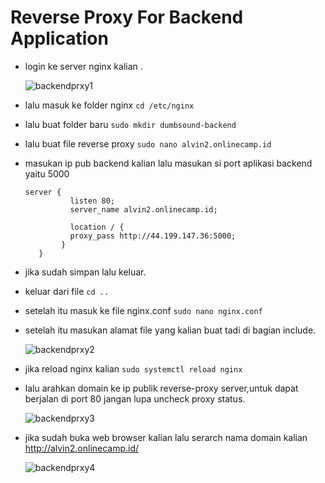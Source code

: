 # Reverse Proxy For Backend Application

* login ke server nginx kalian .

  ![backendprxy1](https://user-images.githubusercontent.com/90166916/139566973-bb9f9a2d-feda-40fe-a9de-88e0b18fcd46.png)

* lalu masuk ke folder nginx `cd /etc/nginx`
* lalu buat folder baru `sudo mkdir dumbsound-backend`
* lalu buat file reverse proxy `sudo nano alvin2.onlinecamp.id` 
* masukan ip pub backend kalian lalu masukan si port aplikasi backend yaitu 5000

  ```
  server {
            listen 80;
            server_name alvin2.onlinecamp.id;

            location / {
  	        proxy_pass http://44.199.147.36:5000;
          }
     }
     ```
     
* jika sudah simpan lalu keluar.
* keluar dari file `cd ..`
* setelah itu masuk ke file nginx.conf `sudo nano nginx.conf`
* setelah itu masukan alamat file yang kalian buat tadi di bagian include.

  ![backendprxy2](https://user-images.githubusercontent.com/90166916/139567012-9ce62ca2-5c9c-4042-bbda-b1812d7ecaeb.png)

* jika reload nginx kalian `sudo systemctl reload nginx`
* lalu arahkan domain ke ip publik reverse-proxy server,untuk dapat berjalan di port 80 jangan lupa uncheck proxy status.

  ![backendprxy3](https://user-images.githubusercontent.com/90166916/139567046-336b5bd5-4e73-4ef2-8280-ed806185b28d.png)

* jika sudah buka web browser kalian lalu serarch nama domain kalian http://alvin2.onlinecamp.id/

  ![backendprxy4](https://user-images.githubusercontent.com/90166916/139567051-359a6371-d102-4b48-8946-21a75b989a8d.png)
